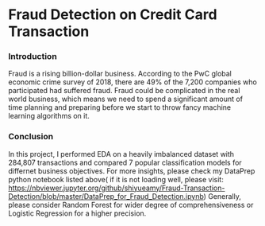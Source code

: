 # Fraud Detection on Credit Card Transaction
### Introduction
Fraud is a rising billion-dollar business. According to the PwC global economic crime survey of 2018, there are 49% of the 7,200 companies who participated had suffered fraud. Fraud could be complicated in the real world business, which means we need to spend a significant amount of time planning and preparing before we start to throw fancy machine learning algorithms on it.   
### Conclusion 
In this project, I performed EDA on a heavily imbalanced dataset with 284,807 transactions and compared 7 popular classification models for differnet business objectives. For more insights, please check my DataPrep python notebook listed above( if it is not loading well, please visit: https://nbviewer.jupyter.org/github/shiyueamy/Fraud-Transaction-Detection/blob/master/DataPrep_for_Fraud_Detection.ipynb)
Generally, please consider Random Forest for wider degree of comprehensiveness or Logistic Regression for a higher precision.
